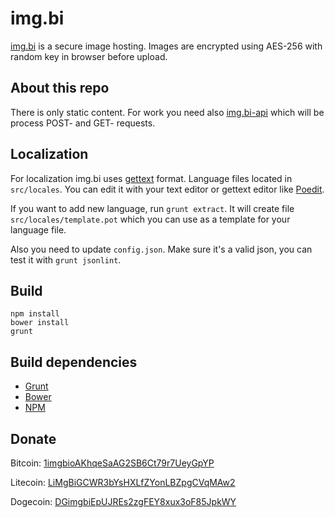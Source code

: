# img.bi
[img.bi](https://img.bi/) is a secure image hosting. Images are encrypted using AES-256 with random key in browser before upload.

## About this repo
There is only static content. For work you need also [img.bi-api](https://github.com/imgbi/img.bi-api) which will be process POST- and GET- requests.

## Localization
For localization img.bi uses [gettext](https://en.wikipedia.org/wiki/Gettext) format. Language files located in ``src/locales``. You can edit it with your text editor or gettext editor like [Poedit](https://poedit.net/).

If you want to add new language, run ``grunt extract``. It will create file ``src/locales/template.pot`` which you can use as a template for your language file.

Also you need to update ``config.json``. Make sure it's a valid json, you can test it with ``grunt jsonlint``.

## Build

    npm install
    bower install
    grunt
    
## Build dependencies
* [Grunt](http://gruntjs.com)
* [Bower](http://bower.io)
* [NPM](https://npmjs.org)

## Donate
Bitcoin: [1imgbioAKhqeSaAG2SB6Ct79r7UeyGpYP](bitcoin:1imgbioAKhqeSaAG2SB6Ct79r7UeyGpYP)

Litecoin: [LiMgBiGCWR3bYsHXLfZYonLBZpgCVqMAw2](litecoin:LiMgBiGCWR3bYsHXLfZYonLBZpgCVqMAw2)

Dogecoin: [DGimgbiEpUJREs2zgFEY8xux3oF85JpkWY](dogecoin:DGimgbiEpUJREs2zgFEY8xux3oF85JpkWY)
